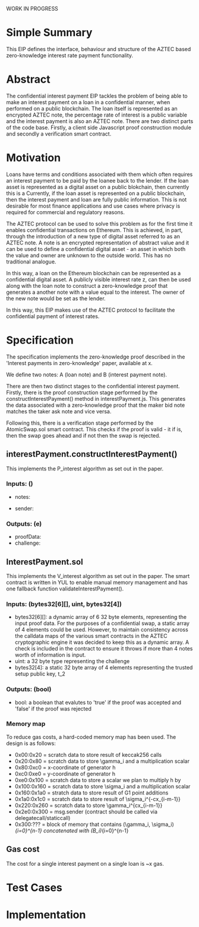 WORK IN PROGRESS

# Simple Summary
This EIP defines the interface, behaviour and structure of the AZTEC based zero-knowledge interest rate payment functionality.

# Abstract
The confidential interest payment EIP tackles the problem of being able to make an interest payment on a loan in a confidential manner, when performed on a public blockchain. The loan itself is represented as an encrypted AZTEC note, the percentage rate of interest is a public variable and the interest payment is also an AZTEC note. There are two distinct parts of the code base. Firstly, a client side Javascript proof construction module and secondly a verification smart contract. 

# Motivation
Loans have terms and conditions associated with them which often requires an interest payment to be paid by the loanee back to the lender. If the loan asset is represented as a digital asset on a public blokchain, then currently this is a Currently, if the loan asset is represented on a public blockchain, then the interest payment and loan are fully public information. This is not desirable for most finance applications and use cases where privacy is required for commercial and regulatory reasons. 

The AZTEC protocol can be used to solve this problem as for the first time it enables confidential transactions on Ethereum. This is achieved, in part, through the introduction of a new type of digital asset referred to as an AZTEC note. A note is an encrypted representation of abstract value and it can be used to define a confidential digital asset - an asset in which both the value and owner are unknown to the outside world. This has no traditional analogue. 

In this way, a loan on the Ethereum blockchain can be represented as a confidential digital asset. A publicly visible interest rate z, can then be used along with the loan note to construct a zero-knowledge proof that generates a another note with a value equal to the interest. The owner of the new note would be set as the lender.  

In this way, this EIP makes use of the AZTEC protocol to facilitate the confidential payment of interest rates.

# Specification
The specification implements the zero-knowledge proof described in the 'Interest payments in zero-knowledge' paper, available at x.

We define two notes: A (loan note) and B (interest payment note).

There are then two distinct stages to the confidential interest payment. Firstly, there is the proof construction stage performed by the constructInterestPayment() method in interestPayment.js. This generates the data associated with a zero-knowledge proof that the maker bid note matches the taker ask note and vice versa. 

Following this, there is a verification stage performed by the AtomicSwap.sol smart contract. This checks if the proof is valid - it if is, then the swap goes ahead and if not then the swap is rejected.  

## interestPayment.constructInterestPayment()
This implements the P_interest algorithm as set out in the paper. 

### Inputs: ()
* notes: 

* sender: 

### Outputs: (e)
* proofData: 
* challenge: 


## InterestPayment.sol
This implements the V_interest algorithm as set out in the paper. The smart contract is written in YUL to enable manual memory management and has one fallback function validateInterestPayment().

### Inputs: (bytes32[6][], uint, bytes32[4])
* bytes32[6][]: a dynamic array of 6 32 byte elements, representing the input proof data. For the purposes of a confidential swap, a static array of 4 elements could be used. However, to maintain consistency across the calldata maps of the various smart contracts in the AZTEC cryptographic engine it was decided to keep this as a dynamic array. A check is included in the contract to ensure it throws if more than 4 notes worth of information is input.
* uint: a 32 byte type representing the challenge
* bytes32[4]: a static 32 byte array of 4 elements representing the trusted setup public key, t_2

### Outputs: (bool)
* bool: a boolean that evalutes to 'true' if the proof was accepted and 'false' if the proof was rejected

### Memory map
To reduce gas costs, a hard-coded memory map has been used. The design is as follows:  
* 0x00:0x20       = scratch data to store result of keccak256 calls
* 0x20:0x80       = scratch data to store \gamma_i and a multiplication scalar
* 0x80:0xc0       = x-coordinate of generator h
* 0xc0:0xe0       = y-coordinate of generator h
* 0xe0:0x100      = scratch data to store a scalar we plan to multiply h by
* 0x100:0x160     = scratch data to store \sigma_i and a multiplication scalar
* 0x160:0x1a0     = stratch data to store result of G1 point additions
* 0x1a0:0x1c0     = scratch data to store result of \sigma_i^{-cx_{i-m-1}}
* 0x220:0x260     = scratch data to store \gamma_i^{cx_{i-m-1}}
* 0x2e0:0x300     = msg.sender (contract should be called via delegatecall/staticcall)
* 0x300:???       = block of memory that contains (\gamma_i, \sigma_i)_{i=0}^{n-1} concatenated with (B_i)_{i=0}^{n-1}

## Gas cost
The cost for a single interest payment on a single loan is ~x gas. 

# Test Cases

# Implementation


